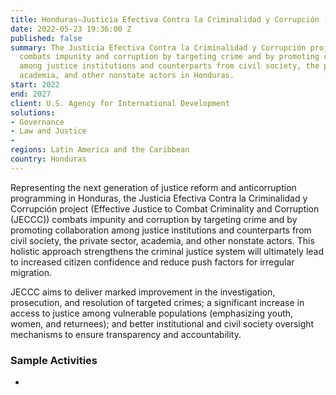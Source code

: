 ```yaml
---
title: Honduras—Justicia Efectiva Contra la Criminalidad y Corrupción (JECCC) project
date: 2022-05-23 19:36:00 Z
published: false
summary: The Justicia Efectiva Contra la Criminalidad y Corrupción project (JECCC)
  combats impunity and corruption by targeting crime and by promoting collaboration
  among justice institutions and counterparts from civil society, the private sector,
  academia, and other nonstate actors in Honduras.
start: 2022
end: 2027
client: U.S. Agency for International Development
solutions:
- Governance
- Law and Justice
- 
regions: Latin America and the Caribbean
country: Honduras
---
```


Representing the next generation of justice reform and anticorruption programming in Honduras, the Justicia Efectiva Contra la Criminalidad y Corrupción project (Effective Justice to Combat Criminality and Corruption (JECCC)) combats impunity and corruption by targeting crime and by promoting collaboration among justice institutions and counterparts from civil society, the private sector, academia, and other nonstate actors. This holistic approach strengthens the criminal justice system will ultimately lead to increased citizen confidence and reduce push factors for irregular migration.
 
JECCC aims to deliver marked improvement in the investigation, prosecution, and resolution of targeted crimes; a significant increase in access to justice among vulnerable populations (emphasizing youth, women, and returnees); and better institutional and civil society oversight mechanisms to ensure transparency and accountability. 

### Sample Activities

* 
 